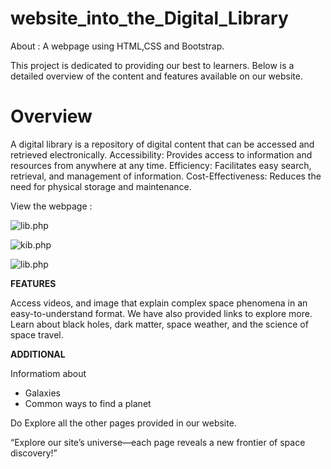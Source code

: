 # website_into_the_Digital_Library
About : A webpage using HTML,CSS and Bootstrap.

 This project is dedicated to providing our best to learners. 
 Below is a detailed overview of the content and features available on our website.

# Overview
A digital library is a repository of digital content that can be accessed and retrieved electronically.
Accessibility: Provides access to information and resources from anywhere at any time.
Efficiency: Facilitates easy search, retrieval, and management of information.
Cost-Effectiveness: Reduces the need for physical storage and maintenance.


View the webpage :

![lib.php](output1.jpg)


![kib.php](output2.jpg)


![lib.php](output3.jpg)

**FEATURES**

Access videos, and image that explain complex space phenomena in an easy-to-understand format.
We have also provided links to explore more.
Learn about black holes, dark matter, space weather, and the science of space travel.



**ADDITIONAL**

 Informatiom about
  + Galaxies
  + Common ways to find a planet

Do Explore all the other pages provided in our website.

“Explore our site’s universe—each page reveals a new frontier of space discovery!”
